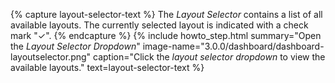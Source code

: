 {% capture layout-selector-text %}
The <i>Layout Selector</i> contains a list of all available layouts. The currently selected layout is indicated with a check mark "✓".
{% endcapture %}
{% include howto_step.html
summary="Open the <i>Layout Selector Dropdown</i>"
image-name="3.0.0/dashboard/dashboard-layoutselector.png"
caption="Click the <i>layout selector dropdown</i> to view the available layouts."
text=layout-selector-text
%}
